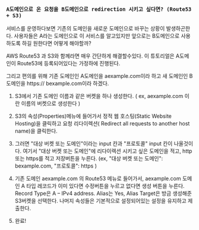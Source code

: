 ### `A도메인으로 온 요청을 B도메인으로 redirection 시키고 싶다면? (Route53 + S3)`

서비스를 운영하다보면 기존의 도메인을 새로운 도메인으로 바꾸는 상황이 발생하곤한다. 
사용자들은 A라는 도메인으로 이 서비스를 알고있지만 앞으로는 B도메인으로 사용하도록 하길 원한다면 어떻게 해야할까?

AWS Route53 과 S3와 함께라면 매우 간단하게 해결할수있다. 이 튜토리얼은 A도메인이 Route53에 등록되어있다는 가정하에 진행된다.

그리고 편의를 위해 기존 도메인인 A도메인을 aexample.com이라 하고 새 도메인인 B도메인을 https:// bexample.com이라 하겠다.

1. S3에서 기존 도메인 이름과 같은 버켓을 하나 생성한다. ( ex, aexample.com 이란 이름의 버켓으로 생성한다 )

2. S3의 속성(Properties)메뉴에 들어가서 정적 웹 호스팅(Static Website Hosting)을 클릭하고 요청 리다이렉션( Redirect all requests to another host name)을 클릭한다.

3. 그러면 "대상 버켓 또는 도메인"이라는 input 칸과 "프로토콜" input 칸이 나올것이다. 여기서 "대상 버켓 또는 도메인"에  리다이렉션 시키고 싶은 도메인을 적고, http또는 https를 적고 저장버튼을 누른다.
(ex, "대상 버켓 또는 도메인": bexample.com, "프로토콜": https ) 

4. 기존 도메인 aexample.com 의 Route53 메뉴로 들어가서, aexample.com 도메인 A 타입 레코드가 이미 있다면 수정버튼을 누르고 없다면 생성 버튼을 누른다. 
Record Type은 A – IPv4 address. Alias는 Yes, Alias Target은 방금 생성해준 S3버켓을 선택한다. 나머지 속성들은 기본적으로 설정되어있는 설정을 유지하고 제출한다.

5. 완료!

